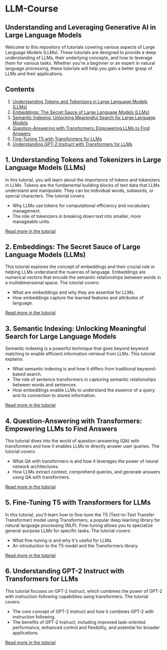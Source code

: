 # LLM-Course
## Understanding and Leveraging Generative AI in Large Language Models

Welcome to this repository of tutorials covering various aspects of Large Language Models (LLMs). These tutorials are designed to provide a deep understanding of LLMs, their underlying concepts, and how to leverage them for various tasks. Whether you're a beginner or an expert in natural language processing, these tutorials will help you gain a better grasp of LLMs and their applications.

## Contents

1. [Understanding Tokens and Tokenizers in Large Language Models (LLMs)](1-Tokenizers/README.md)
2. [Embeddings: The Secret Sauce of Large Language Models (LLMs)](2-Model-embeddings/README.md)
3. [Semantic Indexing: Unlocking Meaningful Search for Large Language Models](3-Semantic_index/README.md)
4. [Question-Answering with Transformers: Empowering LLMs to Find Answers](4-Question-Answering-Demo/README.md)
5. [Fine-Tuning T5 with Transformers for LLMs](5-Fine-Tunning-T5/README.md)
6. [Understanding GPT-2 Instruct with Transformers for LLMs](6-GPT-Instruct-Demo/README.md)

## 1. Understanding Tokens and Tokenizers in Large Language Models (LLMs)

In this tutorial, you will learn about the importance of tokens and tokenizers in LLMs. Tokens are the fundamental building blocks of text data that LLMs understand and manipulate. They can be individual words, subwords, or special characters. The tutorial covers:

- Why LLMs use tokens for computational efficiency and vocabulary management.
- The role of tokenizers in breaking down text into smaller, more manageable units.

[Read more in the tutorial](1-Tokenizers/README.md)

## 2. Embeddings: The Secret Sauce of Large Language Models (LLMs)

This tutorial explores the concept of embeddings and their crucial role in helping LLMs understand the nuances of language. Embeddings are numerical vectors that encode the semantic relationships between words in a multidimensional space. The tutorial covers:

- What are embeddings and why they are essential for LLMs.
- How embeddings capture the learned features and attributes of language.

[Read more in the tutorial](2-Model-embeddings/README.md)

## 3. Semantic Indexing: Unlocking Meaningful Search for Large Language Models

Semantic indexing is a powerful technique that goes beyond keyword matching to enable efficient information retrieval from LLMs. This tutorial explains:

- What semantic indexing is and how it differs from traditional keyword-based search.
- The role of sentence transformers in capturing semantic relationships between words and sentences.
- How embeddings enable LLMs to understand the essence of a query and its connection to stored information.

[Read more in the tutorial](3-Semantic_index/README.md)

## 4. Question-Answering with Transformers: Empowering LLMs to Find Answers

This tutorial dives into the world of question-answering (QA) with transformers and how it enables LLMs to directly answer user queries. The tutorial covers:

- What QA with transformers is and how it leverages the power of neural network architectures.
- How LLMs extract context, comprehend queries, and generate answers using QA with transformers.

[Read more in the tutorial](4-Question-Answering-Demo/README.md)

## 5. Fine-Tuning T5 with Transformers for LLMs

In this tutorial, you'll learn how to fine-tune the T5 (Text-to-Text Transfer Transformer) model using Transformers, a popular deep learning library for natural language processing (NLP). Fine-tuning allows you to specialize general-purpose LLMs for specific tasks. The tutorial covers:

- What fine-tuning is and why it's useful for LLMs.
- An introduction to the T5 model and the Transformers library.

[Read more in the tutorial](5-Fine-Tunning-T5/README.md)

## 6. Understanding GPT-2 Instruct with Transformers for LLMs

This tutorial focuses on GPT-2 Instruct, which combines the power of GPT-2 with instruction-following capabilities using transformers. The tutorial covers:

- The core concept of GPT-2 Instruct and how it combines GPT-2 with instruction following.
- The benefits of GPT-2 Instruct, including improved task-oriented performance, enhanced control and flexibility, and potential for broader applications.

[Read more in the tutorial](6-GPT-Instruct-Demo/README.md)
